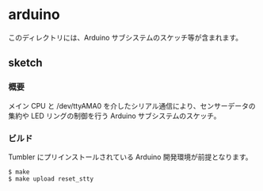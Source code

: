# arduino
このディレクトリには、Arduino サブシステムのスケッチ等が含まれます。

## sketch

### 概要

メイン CPU と /dev/ttyAMA0 を介したシリアル通信により、センサーデータの集約や LED リングの制御を行う Arduino サブシステムのスケッチ。

### ビルド

Tumbler にプリインストールされている Arduino 開発環境が前提となります。

``````````{.cpp}
$ make
$ make upload reset_stty
``````````
